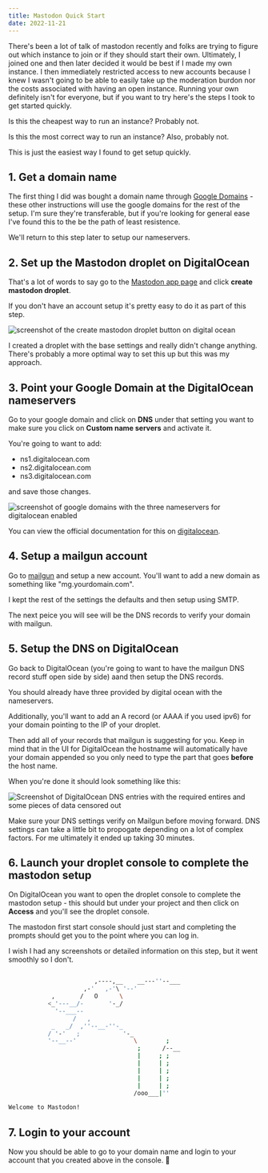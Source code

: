 ```yaml
---
title: Mastodon Quick Start
date: 2022-11-21
---
```


There's been a lot of talk of mastodon recently and folks are trying to figure out which instance to join or if they should start their own. Ultimately, I joined one and then later decided it would be best if I made my own instance. I then immediately restricted access to new accounts because I knew I wasn't going to be able to easily take up the moderation burdon nor the costs associated with having an open instance. Running your own definitely isn't for everyone, but if you want to try here's the steps I took to get started quickly.

Is this the cheapest way to run an instance? Probably not.

Is this the most correct way to run an instance? Also, probably not.

This is just the easiest way I found to get setup quickly.


## 1. Get a domain name

The first thing I did was bought a domain name through [Google Domains](https://domains.google/) - these other instructions will use the google domains for the rest of the setup. I'm sure they're transferable, but if you're looking for general ease I've found this to the be the path of least resistence.

We'll return to this step later to setup our nameservers.

## 2. Set up the Mastodon droplet on DigitalOcean

That's a lot of words to say go to the [Mastodon app page](https://marketplace.digitalocean.com/apps/mastodon) and click **create mastodon droplet**.

If you don't have an account setup it's pretty easy to do it as part of this step.

![screenshot of the create mastodon droplet button on digital ocean](https://i.imgur.com/jupThlD.png)

I created a droplet with the base settings and really didn't change anything. There's probably a more optimal way to set this up but this was my approach.

## 3. Point your Google Domain at the DigitalOcean nameservers

Go to your google domain and click on **DNS** under that setting you want to make sure you click on **Custom name servers** and activate it.

You're going to want to add:

* ns1.digitalocean.com
* ns2.digitalocean.com
* ns3.digitalocean.com

and save those changes.

![screenshot of google domains with the three nameservers for digitalocean enabled](https://i.imgur.com/rqfA2vW.png)


You can view the official documentation for this on [digitalocean](https://docs.digitalocean.com/tutorials/dns-registrars/#registrar-google-domains).

## 4. Setup a mailgun account

Go to [mailgun](https://mailgun.com) and setup a new account. You'll want to add a new domain as something like "mg.yourdomain.com".

I kept the rest of the settings the defaults and then setup using SMTP.

The next peice you will see will be the DNS records to verify your domain with mailgun.

## 5. Setup the DNS on DigitalOcean

Go back to DigitalOcean (you're going to want to have the mailgun DNS record stuff open side by side) aand then setup the DNS records.

You should already have three provided by digital ocean with the nameservers.

Additionally, you'll want to add an A record (or AAAA if you used ipv6) for your domain pointing to the IP of your droplet.

Then add all of your records that mailgun is suggesting for you. Keep in mind that in the UI for DigitalOcean the hostname will automatically have your domain appended so you only need to type the part that goes **before** the host name.

When you're done it should look something like this:

![Screenshot of DigitalOcean DNS entries with the required entires and some pieces of data censored out](https://i.imgur.com/WIOw1Ll.png)

Make sure your DNS settings verify on Mailgun before moving forward. DNS settings can take a little bit to propogate depending on a lot of complex factors. For me ultimately it ended up taking 30 minutes.

## 6. Launch your droplet console to complete the mastodon setup

On DigitalOcean you want to open the droplet console to complete the mastodon setup - this should but under your project and then click on **Access** and you'll see the droplet console.

The mastodon first start console should just start and completing the prompts should get you to the point where you can log in.

I wish I had any screenshots or detailed information on this step, but it went smoothly so I don't.


```bash

                        ,----,__    __---''--___
                     ,-'   ,-'\ '--'
            ,       /   O      \
           <_'---__/-       '-_/
             '--___--
                  /   ,
            _   _/  ,''--__-''-_
           / '-'   ;            '-_
           '--__--'                \        ;
                                    ;      /--__
                                    |     ; ;
                                    |     | ;
                                    |     | ;
                                    |     | ;
                                    |     | ;
                                   /ooo___|''

Welcome to Mastodon!
```

## 7. Login to your account

Now you should be able to go to your domain name and login to your account that you created above in the console. 🎉
